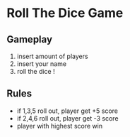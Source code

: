 # Roll The Dice Game

## Gameplay
1. insert amount of players
2. insert your name
3. roll the dice !

## Rules
- if 1,3,5 roll out, player get +5 score
- if 2,4,6 roll out, player get -3 score
- player with highest score win